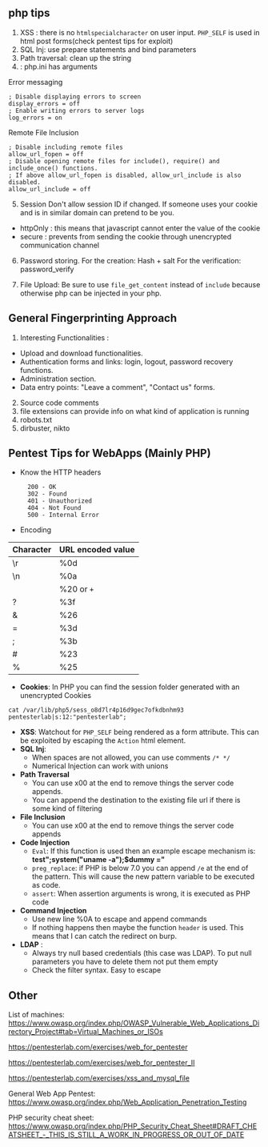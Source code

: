 ## php tips

1. XSS : there is no ``htmlspecialcharacter`` on user input. `PHP_SELF` is used in html post forms(check pentest tips for exploit)
2. SQL Inj: use prepare statements and bind parameters
3. Path traversal: clean up the string
4. : php.ini has arguments

  Error messaging
  ````
  ; Disable displaying errors to screen
  display_errors = off
  ; Enable writing errors to server logs
  log_errors = on
  ````

  Remote File Inclusion

  ````
  ; Disable including remote files
  allow_url_fopen = off
  ; Disable opening remote files for include(), require() and include_once() functions.
  ; If above allow_url_fopen is disabled, allow_url_include is also disabled.
  allow_url_include = off
  ````

5. Session
Don't allow session ID if changed. If someone uses your cookie and is in similar domain can pretend to be you.
  * httpOnly : this means that javascript cannot enter the value of the cookie
  * secure : prevents from sending the cookie through unencrypted communication channel

6. Password storing.
For the creation: Hash + salt
For the verification: password_verify

7. File Upload: Be sure to use `file_get_content` instead of `include` because otherwise php can be injected in your php.


## General Fingerprinting Approach
1. Interesting Functionalities :
  * Upload and download functionalities.
  * Authentication forms and links: login, logout, password recovery functions.
  * Administration section.
  * Data entry points: "Leave a comment", "Contact us" forms.
2. Source code comments
3. file extensions can provide info on what kind of application is running
4. robots.txt
5. dirbuster, nikto

## Pentest Tips for WebApps (Mainly PHP)


* Know the HTTP headers

        200 - OK
        302 - Found
        401 - Unauthorized
        404 - Not Found
        500 - Internal Error
        
* Encoding

| Character 	| URL encoded value 	|
|-----------	|-------------------	|
| \r 	| %0d 	|
| \n 	| %0a 	|
|  	| %20 or `+` 	|
| ? 	| %3f 	|
| & 	| %26 	|
| = 	| %3d 	|
| ; 	| %3b 	|
| # 	| %23 	|
| % 	| %25 	|
* **Cookies**: In PHP you can find the session folder generated with an unencrypted Cookies
````
cat /var/lib/php5/sess_o8d7lr4p16d9gec7ofkdbnhm93
pentesterlab|s:12:"pentesterlab";
````
* **XSS**: Watchout for ``PHP_SELF`` being rendered as a form attribute. This can be exploited by escaping the `Action` html element.
* **SQL Inj**:
   * When spaces are not allowed, you can use comments `/* */`
   * Numerical Injection can work with unions
* **Path Traversal**
    * You can use x00 at the end to remove things the server code appends.
    * You can append the destination to the existing file url if there is some kind of filtering
* **File Inclusion**
    * You can use x00 at the end to remove things the server code appends
* **Code Injection**
    * `Eval`: If this function is used then an example escape mechanism is: **test";system("uname -a");$dummy ="**
    * `preg_replace`: if PHP is below 7.0 you can append `/e` at the end of the pattern. This will cause the new pattern variable to be executed as code.
    * `assert`: When assertion arguments is wrong, it is executed as PHP code
* **Command Injection**
    * Use new line %0A to escape and append commands
    * If nothing happens then maybe the function `header` is used. This means that I can catch the redirect on burp.
* **LDAP** :
   * Always try null based credentials (this case was LDAP). To put null parameters you have to delete them not put them empty
   * Check the filter syntax. Easy to escape


## Other

List of machines:
https://www.owasp.org/index.php/OWASP_Vulnerable_Web_Applications_Directory_Project#tab=Virtual_Machines_or_ISOs


https://pentesterlab.com/exercises/web_for_pentester

https://pentesterlab.com/exercises/web_for_pentester_II

https://pentesterlab.com/exercises/xss_and_mysql_file


General Web App Pentest: https://www.owasp.org/index.php/Web_Application_Penetration_Testing

PHP security cheat sheet: https://www.owasp.org/index.php/PHP_Security_Cheat_Sheet#DRAFT_CHEATSHEET_-_THIS_IS_STILL_A_WORK_IN_PROGRESS_OR_OUT_OF_DATE
